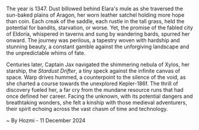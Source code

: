 
The year is 1347.  Dust billowed behind Elara's mule as she traversed the sun-baked plains of Aragon, her worn leather satchel holding more hope than coin.  Each creak of the saddle, each rustle in the tall grass, held the potential for bandits, starvation, or worse.  Yet, the promise of the fabled city of Eldoria, whispered in taverns and sung by wandering bards, spurred her onward.  The journey was perilous, a tapestry woven with hardship and stunning beauty, a constant gamble against the unforgiving landscape and the unpredictable whims of fate.

Centuries later, Captain Jax navigated the shimmering nebula of Xylos, her starship, the *Stardust Drifter*, a tiny speck against the infinite canvas of space.  Warp drives hummed, a counterpoint to the silence of the void, as she charted a course towards the unexplored Kepler-186f.  The thrill of discovery fueled her, a far cry from the mundane resource runs that had once defined her career.  Facing the unknown, with its potential dangers and breathtaking wonders, she felt a kinship with those medieval adventurers, their spirit echoing across the vast chasm of time and technology.

~ By Hozmi - 11 December 2024
